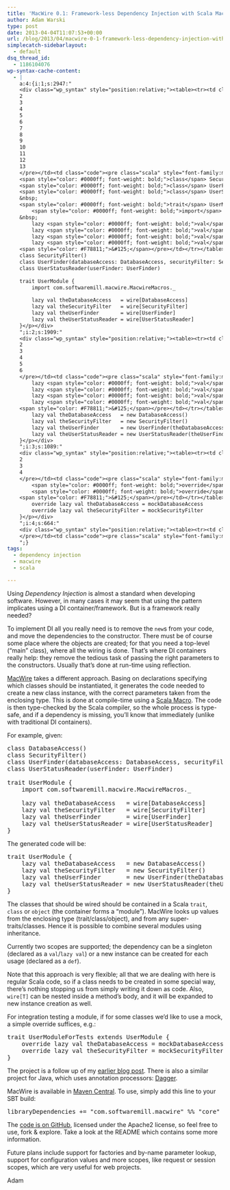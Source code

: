 ```yaml
---
title: 'MacWire 0.1: Framework-less Dependency Injection with Scala Macros'
author: Adam Warski
type: post
date: 2013-04-04T11:07:53+00:00
url: /blog/2013/04/macwire-0-1-framework-less-dependency-injection-with-scala-macros/
simplecatch-sidebarlayout:
  - default
dsq_thread_id:
  - 1186104076
wp-syntax-cache-content:
  - |
    a:4:{i:1;s:2947:"
    <div class="wp_syntax" style="position:relative;"><table><tr><td class="line_numbers"><pre>1
    2
    3
    4
    5
    6
    7
    8
    9
    10
    11
    12
    13
    </pre></td><td class="code"><pre class="scala" style="font-family:monospace;"><span style="color: #0000ff; font-weight: bold;">class</span> DatabaseAccess<span style="color: #F78811;">&#40;</span><span style="color: #F78811;">&#41;</span>
    <span style="color: #0000ff; font-weight: bold;">class</span> SecurityFilter<span style="color: #F78811;">&#40;</span><span style="color: #F78811;">&#41;</span>
    <span style="color: #0000ff; font-weight: bold;">class</span> UserFinder<span style="color: #F78811;">&#40;</span>databaseAccess<span style="color: #000080;">:</span> DatabaseAccess, securityFilter<span style="color: #000080;">:</span> SecurityFilter<span style="color: #F78811;">&#41;</span>
    <span style="color: #0000ff; font-weight: bold;">class</span> UserStatusReader<span style="color: #F78811;">&#40;</span>userFinder<span style="color: #000080;">:</span> UserFinder<span style="color: #F78811;">&#41;</span>
    &nbsp;
    <span style="color: #0000ff; font-weight: bold;">trait</span> UserModule <span style="color: #F78811;">&#123;</span>
        <span style="color: #0000ff; font-weight: bold;">import</span> com.<span style="color: #000000;">softwaremill</span>.<span style="color: #000000;">macwire</span>.<span style="color: #000000;">MacwireMacros</span>.<span style="color: #000080;">_</span>
    &nbsp;
        lazy <span style="color: #0000ff; font-weight: bold;">val</span> theDatabaseAccess   <span style="color: #000080;">=</span> wire<span style="color: #F78811;">&#91;</span>DatabaseAccess<span style="color: #F78811;">&#93;</span>
        lazy <span style="color: #0000ff; font-weight: bold;">val</span> theSecurityFilter   <span style="color: #000080;">=</span> wire<span style="color: #F78811;">&#91;</span>SecurityFilter<span style="color: #F78811;">&#93;</span>
        lazy <span style="color: #0000ff; font-weight: bold;">val</span> theUserFinder       <span style="color: #000080;">=</span> wire<span style="color: #F78811;">&#91;</span>UserFinder<span style="color: #F78811;">&#93;</span>
        lazy <span style="color: #0000ff; font-weight: bold;">val</span> theUserStatusReader <span style="color: #000080;">=</span> wire<span style="color: #F78811;">&#91;</span>UserStatusReader<span style="color: #F78811;">&#93;</span>
    <span style="color: #F78811;">&#125;</span></pre></td></tr></table><p class="theCode" style="display:none;">class DatabaseAccess()
    class SecurityFilter()
    class UserFinder(databaseAccess: DatabaseAccess, securityFilter: SecurityFilter)
    class UserStatusReader(userFinder: UserFinder)
    
    trait UserModule {
        import com.softwaremill.macwire.MacwireMacros._
    
        lazy val theDatabaseAccess   = wire[DatabaseAccess]
        lazy val theSecurityFilter   = wire[SecurityFilter]
        lazy val theUserFinder       = wire[UserFinder]
        lazy val theUserStatusReader = wire[UserStatusReader]
    }</p></div>
    ";i:2;s:1909:"
    <div class="wp_syntax" style="position:relative;"><table><tr><td class="line_numbers"><pre>1
    2
    3
    4
    5
    6
    </pre></td><td class="code"><pre class="scala" style="font-family:monospace;"><span style="color: #0000ff; font-weight: bold;">trait</span> UserModule <span style="color: #F78811;">&#123;</span>
        lazy <span style="color: #0000ff; font-weight: bold;">val</span> theDatabaseAccess   <span style="color: #000080;">=</span> <span style="color: #0000ff; font-weight: bold;">new</span> DatabaseAccess<span style="color: #F78811;">&#40;</span><span style="color: #F78811;">&#41;</span>
        lazy <span style="color: #0000ff; font-weight: bold;">val</span> theSecurityFilter   <span style="color: #000080;">=</span> <span style="color: #0000ff; font-weight: bold;">new</span> SecurityFilter<span style="color: #F78811;">&#40;</span><span style="color: #F78811;">&#41;</span>
        lazy <span style="color: #0000ff; font-weight: bold;">val</span> theUserFinder       <span style="color: #000080;">=</span> <span style="color: #0000ff; font-weight: bold;">new</span> UserFinder<span style="color: #F78811;">&#40;</span>theDatabaseAccess, theSecurityFilter<span style="color: #F78811;">&#41;</span>
        lazy <span style="color: #0000ff; font-weight: bold;">val</span> theUserStatusReader <span style="color: #000080;">=</span> <span style="color: #0000ff; font-weight: bold;">new</span> UserStatusReader<span style="color: #F78811;">&#40;</span>theUserFinder<span style="color: #F78811;">&#41;</span>
    <span style="color: #F78811;">&#125;</span></pre></td></tr></table><p class="theCode" style="display:none;">trait UserModule {
        lazy val theDatabaseAccess   = new DatabaseAccess()
        lazy val theSecurityFilter   = new SecurityFilter()
        lazy val theUserFinder       = new UserFinder(theDatabaseAccess, theSecurityFilter)
        lazy val theUserStatusReader = new UserStatusReader(theUserFinder)
    }</p></div>
    ";i:3;s:1089:"
    <div class="wp_syntax" style="position:relative;"><table><tr><td class="line_numbers"><pre>1
    2
    3
    4
    </pre></td><td class="code"><pre class="scala" style="font-family:monospace;"><span style="color: #0000ff; font-weight: bold;">trait</span> UserModuleForTests <span style="color: #0000ff; font-weight: bold;">extends</span> UserModule <span style="color: #F78811;">&#123;</span>
        <span style="color: #0000ff; font-weight: bold;">override</span> lazy <span style="color: #0000ff; font-weight: bold;">val</span> theDatabaseAccess <span style="color: #000080;">=</span> mockDatabaseAccess
        <span style="color: #0000ff; font-weight: bold;">override</span> lazy <span style="color: #0000ff; font-weight: bold;">val</span> theSecurityFilter <span style="color: #000080;">=</span> mockSecurityFilter
    <span style="color: #F78811;">&#125;</span></pre></td></tr></table><p class="theCode" style="display:none;">trait UserModuleForTests extends UserModule {
        override lazy val theDatabaseAccess = mockDatabaseAccess
        override lazy val theSecurityFilter = mockSecurityFilter
    }</p></div>
    ";i:4;s:664:"
    <div class="wp_syntax" style="position:relative;"><table><tr><td class="line_numbers"><pre>1
    </pre></td><td class="code"><pre class="scala" style="font-family:monospace;">libraryDependencies +<span style="color: #000080;">=</span> <span style="color: #6666FF;">&quot;com.softwaremill.macwire&quot;</span> <span style="color: #000080;">%%</span> <span style="color: #6666FF;">&quot;core&quot;</span> <span style="color: #000080;">%</span> <span style="color: #6666FF;">&quot;0.1&quot;</span></pre></td></tr></table><p class="theCode" style="display:none;">libraryDependencies += &quot;com.softwaremill.macwire&quot; %% &quot;core&quot; % &quot;0.1&quot;</p></div>
    ";}
tags:
  - dependency injection
  - macwire
  - scala

---
```

Using _Dependency Injection_ is almost a standard when developing software. However, in many cases it may seem that using the pattern implicates using a DI container/framework. But is a framework really needed? 

To implement DI all you really need is to remove the `new`s from your code, and move the dependencies to the constructor. There must be of course some place where the objects are created; for that you need a top-level (&#8220;main&#8221; class), where all the wiring is done. That&#8217;s where DI containers really help: they remove the tedious task of passing the right parameters to the constructors. Usually that&#8217;s done at run-time using reflection.

[MacWire][1] takes a different approach. Basing on declarations specifying which classes should be instantiated, it generates the code needed to create a new class instance, with the correct parameters taken from the enclosing type. This is done at compile-time using a [Scala Macro][2]. The code is then type-checked by the Scala compiler, so the whole process is type-safe, and if a dependency is missing, you&#8217;ll know that immediately (unlike with traditional DI containers).

For example, given:

<pre lang="scala" line="1">class DatabaseAccess()
class SecurityFilter()
class UserFinder(databaseAccess: DatabaseAccess, securityFilter: SecurityFilter)
class UserStatusReader(userFinder: UserFinder)

trait UserModule {
    import com.softwaremill.macwire.MacwireMacros._

    lazy val theDatabaseAccess   = wire[DatabaseAccess]
    lazy val theSecurityFilter   = wire[SecurityFilter]
    lazy val theUserFinder       = wire[UserFinder]
    lazy val theUserStatusReader = wire[UserStatusReader]
}
</pre>

The generated code will be:

<pre lang="scala" line="1">trait UserModule {
    lazy val theDatabaseAccess   = new DatabaseAccess()
    lazy val theSecurityFilter   = new SecurityFilter()
    lazy val theUserFinder       = new UserFinder(theDatabaseAccess, theSecurityFilter)
    lazy val theUserStatusReader = new UserStatusReader(theUserFinder)
}
</pre>

The classes that should be wired should be contained in a Scala `trait`, `class` or `object` (the container forms a &#8220;module&#8221;). MacWire looks up values from the enclosing type (trait/class/object), and from any super-traits/classes. Hence it is possible to combine several modules using inheritance.

Currently two scopes are supported; the dependency can be a singleton (declared as a `val`/`lazy val`) or a new instance can be created for each usage (declared as a `def`).

Note that this approach is very flexible; all that we are dealing with here is regular Scala code, so if a class needs to be created in some special way, there&#8217;s nothing stopping us from simply writing it down as code. Also, `wire[T]` can be nested inside a method&#8217;s body, and it will be expanded to new instance creation as well.

For integration testing a module, if for some classes we&#8217;d like to use a mock, a simple override suffices, e.g.:

<pre lang="scala" line="1">trait UserModuleForTests extends UserModule {
    override lazy val theDatabaseAccess = mockDatabaseAccess
    override lazy val theSecurityFilter = mockSecurityFilter
}
</pre>

The project is a follow up of my [earlier blog post][3]. There is also a similar project for Java, which uses annotation processors: [Dagger][4].

MacWire is available in [Maven Central][5]. To use, simply add this line to your SBT build:

<pre lang="scala" line="1">libraryDependencies += "com.softwaremill.macwire" %% "core" % "0.1"
</pre>

The [code is on GitHub][1], licensed under the Apache2 license, so feel free to use, fork & explore. Take a look at the README which contains some more information.

Future plans include support for factories and by-name parameter lookup, support for configuration values and more scopes, like request or session scopes, which are very useful for web projects.

Adam

 [1]: https://github.com/adamw/macwire
 [2]: http://scalamacros.org/
 [3]: http://www.warski.org/blog/2013/03/dependency-injection-with-scala-macros-auto-wiring/ "Dependency injection with Scala macros: auto-wiring"
 [4]: https://github.com/square/dagger
 [5]: http://repo1.maven.org/maven2/com/softwaremill/macwire/
